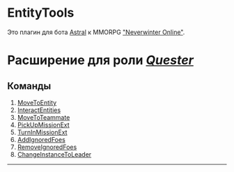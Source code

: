 # **EntityTools**
Это плагин для бота [Astral](https://www.neverwinter-bot.com/forums/index.php) к MMORPG ["Neverwinter Online"](https://www.arcgames.com/en/games/neverwinter/news).

# **Расширение для роли [*Quester*](./General/Glossary-RU.md#ref-Quester)**

## **Команды**
1. [MoveToEntity](Quester/Actions/MoveToEntity-RU.md)
2. [InteractEntities](Quester/Actions/InteractEntities-RU.md)
3. [MoveToTeammate](Quester/Actions/MoveToTeammate-RU.md)
4. [PickUpMissionExt](Quester/Actions/PickUpMissionExt-RU.md)
5. [TurnInMissionExt](Quester/Actions/TurnInMissionExt-RU.md)
6. [AddIgnoredFoes](Quester/Actions/AddIgnoredFoes-RU.md)
7. [RemoveIgnoredFoes](Quester/Actions/RemoveIgnoredFoes-RU.md)
8. [ChangeInstanceToLeader](Quester/Actions/ChangeInstanceToLeader-RU.md)

---

<!-- 
9. InsertInsignia
10.  ChangePluginSettings

## **Условия**
1. EntityCount
2. EntityProperty
3. TeamMemberCount
4. TeamLeaderMapInstance
5. CheckShard
6. IsInCustomRegionSet

***

# **Расширение для боевой подсистемы [*UCC*](./General/Glossary-RU.md#ref-UCC)**

## **Команды UCC**
1. ApproachEntity
2. ChangeTarget
3. DodgeFromEntity
4. ExecuteSpecificPower
5. SpecializedUCCAction
6. UseItemSpecial

## **Условия UCC**
1. UCCEntityCheck
2. UCCTargetMatchEntity
3. UCCCheckTimer
4. UCCConditionPack
5. UCCGameUICheck
6. UCCGenericCondition
7. UCCQuesterCheck
-->